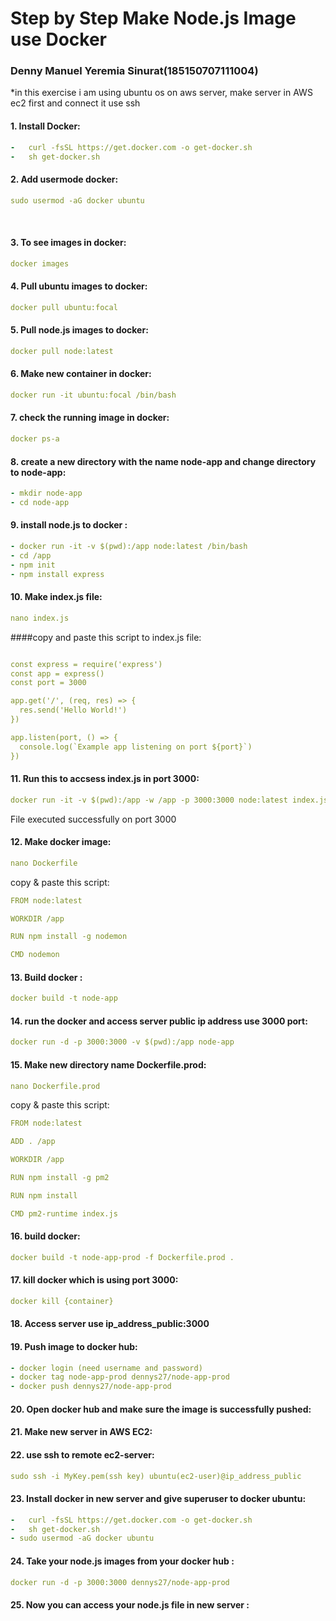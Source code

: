 # Step by Step Make Node.js Image use Docker
### Denny Manuel Yeremia Sinurat(185150707111004)

*in this exercise i am using ubuntu os on aws server, make server in AWS ec2 first and connect it use ssh 
<br>


#### 1. Install Docker:

```yaml
-	curl -fsSL https://get.docker.com -o get-docker.sh
-	sh get-docker.sh
```

#### 2. Add usermode docker:
```yaml
sudo usermod -aG docker ubuntu
```
<br>

#### 3. To see images in docker:

```yaml
docker images
```

#### 4. Pull ubuntu images to docker:

```yaml
docker pull ubuntu:focal
```

#### 5. Pull node.js images to docker:

```yaml
docker pull node:latest
```

#### 6. Make new container in docker:

```yaml
docker run -it ubuntu:focal /bin/bash
```

#### 7. check the running image in docker:

```yaml
docker ps-a
```

#### 8. create a new directory with the name node-app and change directory to node-app:

```yaml
- mkdir node-app
- cd node-app
```

#### 9. install node.js to docker  :

```yaml
- docker run -it -v $(pwd):/app node:latest /bin/bash
- cd /app
- npm init
- npm install express
```

#### 10. Make index.js file:

```yaml
nano index.js
```
####copy and paste this script to index.js file:

```yaml

const express = require('express')
const app = express()
const port = 3000

app.get('/', (req, res) => {
  res.send('Hello World!')
})

app.listen(port, () => {
  console.log(`Example app listening on port ${port}`)
})

```

#### 11. Run this to accsess index.js in port 3000:

```yaml
docker run -it -v $(pwd):/app -w /app -p 3000:3000 node:latest index.js
```
File executed successfully on port 3000

#### 12. Make docker image:

```yaml
nano Dockerfile
```
copy & paste this script:

```yaml
FROM node:latest

WORKDIR /app

RUN npm install -g nodemon

CMD nodemon
```

#### 13. Build docker :

```yaml
docker build -t node-app
```

#### 14. run the docker and access server public ip address use 3000 port:

```yaml
docker run -d -p 3000:3000 -v $(pwd):/app node-app
```

#### 15. Make new directory name Dockerfile.prod:

```yaml
nano Dockerfile.prod
```
copy & paste this script:

```yaml
FROM node:latest

ADD . /app

WORKDIR /app

RUN npm install -g pm2

RUN npm install

CMD pm2-runtime index.js
```

#### 16. build docker:

```yaml
docker build -t node-app-prod -f Dockerfile.prod .
```

#### 17. kill docker which is using port 3000:

```yaml
docker kill {container}
```

#### 18. Access server use ip_address_public:3000 

#### 19. Push image to docker hub:

```yaml
- docker login (need username and password)
- docker tag node-app-prod dennys27/node-app-prod
- docker push dennys27/node-app-prod

```

#### 20. Open docker hub and make sure the image is successfully pushed:

#### 21. Make new server in AWS EC2:

#### 22. use ssh to remote ec2-server:

```yaml
sudo ssh -i MyKey.pem(ssh key) ubuntu(ec2-user)@ip_address_public
```


#### 23. Install docker in new server and give superuser to docker ubuntu:

```yaml
-	curl -fsSL https://get.docker.com -o get-docker.sh
-	sh get-docker.sh
- sudo usermod -aG docker ubuntu
```


#### 24. Take your node.js images from your docker hub :

```yaml
docker run -d -p 3000:3000 dennys27/node-app-prod
```

#### 25. Now you can access your node.js file in new server  :

